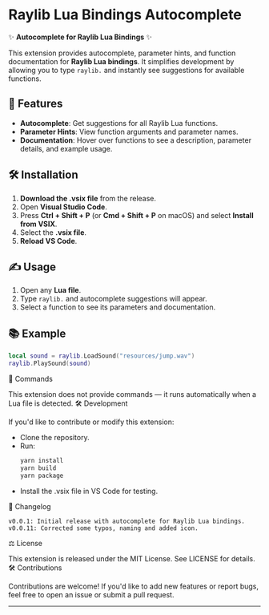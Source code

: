 # Raylib Lua Bindings Autocomplete

✨ **Autocomplete for Raylib Lua Bindings** ✨

This extension provides autocomplete, parameter hints, and function documentation for **Raylib Lua bindings**. It simplifies development by allowing you to type `raylib.` and instantly see suggestions for available functions.

## 🚀 **Features**

- **Autocomplete**: Get suggestions for all Raylib Lua functions.
- **Parameter Hints**: View function arguments and parameter names.
- **Documentation**: Hover over functions to see a description, parameter details, and example usage.

## 🛠️ **Installation**

1. **Download the .vsix file** from the release.
2. Open **Visual Studio Code**.
3. Press **Ctrl + Shift + P** (or **Cmd + Shift + P** on macOS) and select **Install from VSIX**.
4. Select the **.vsix file**.
5. **Reload VS Code**.

## ✍️ **Usage**

1. Open any **Lua file**.
2. Type `raylib.` and autocomplete suggestions will appear.
3. Select a function to see its parameters and documentation.

## 📚 **Example**

```lua
local sound = raylib.LoadSound("resources/jump.wav")
raylib.PlaySound(sound)
```

🧩 Commands

This extension does not provide commands — it runs automatically when a Lua file is detected.
🛠️ Development

If you'd like to contribute or modify this extension:

- Clone the repository.
- Run:
  ```bash
  yarn install
  yarn build
  yarn package
  ```
- Install the .vsix file in VS Code for testing.

🔄 Changelog

`v0.0.1: Initial release with autocomplete for Raylib Lua bindings.`
`v0.0.11: Corrected some typos, naming and added icon.`

⚖️ License

This extension is released under the MIT License. See LICENSE for details.
🛠️ Contributions

Contributions are welcome! If you'd like to add new features or report bugs, feel free to open an issue or submit a pull request.

---
